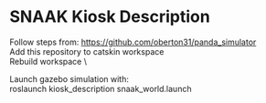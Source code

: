 # SNAAK Kiosk Description

Follow steps from: https://github.com/oberton31/panda_simulator \
Add this repository to catskin workspace \
Rebuild workspace \


Launch gazebo simulation with: \
roslaunch kiosk_description snaak_world.launch
